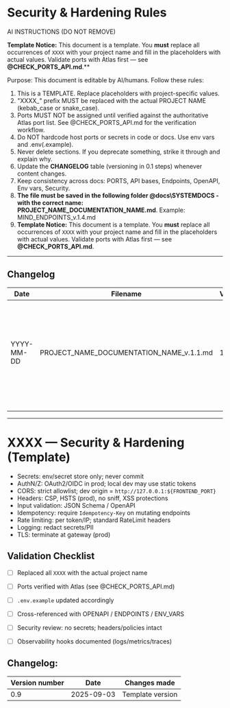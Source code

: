 # Security & Hardening  Rules

AI INSTRUCTIONS (DO NOT REMOVE)

**Template Notice:** This document is a template. You **must** replace all occurrences of `XXXX` with your project name and fill in the placeholders with actual values. Validate ports with Atlas first — see **@CHECK_PORTS_API.md**.**

Purpose: This document is editable by AI/humans. Follow these rules:

1) This is a TEMPLATE. Replace placeholders with project-specific values.
2) "XXXX_" prefix MUST be replaced with the actual PROJECT NAME (kebab_case or snake_case).
3) Ports MUST NOT be assigned until verified against the authoritative Atlas port list.
   See @CHECK_PORTS_API.md for the verification workflow.
4) Do NOT hardcode host ports or secrets in code or docs. Use env vars and .env(.example).
5) Never delete sections. If you deprecate something, strike it through and explain why.
6) Update the **CHANGELOG** table (versioning in 0.1 steps) whenever content changes.
7) Keep consistency across docs: PORTS, API bases, Endpoints, OpenAPI, Env vars, Security.
8) **The file must be saved in the following folder @docs\SYSTEMDOCS - with the correct name: PROJECT_NAME_DOCUMENTATION_NAME.md**. Example: MIND_ENDPOINTS_v.1.4.md
9) **Template Notice:** This document is a template. You **must** replace all occurrences of `XXXX` with your project name and fill in the placeholders with actual values. Validate ports with Atlas first — see **@CHECK_PORTS_API.md**.

------

## **Changelog**

| Date       | Filename                                 | Version | Changes                                          | Author                                                       |
| ---------- | ---------------------------------------- | ------- | ------------------------------------------------ | ------------------------------------------------------------ |
| YYYY-MM-DD | PROJECT_NAME_DOCUMENTATION_NAME_v.1.1.md | 1.1     | Write the changes that are made in the file here | If you are an agent write what agent you are (example - Gemini, Chat GPT 5) |
|            |                                          |         |                                                  |                                                              |
|            |                                          |         |                                                  |                                                              |

------



# XXXX — Security & Hardening (Template)

- Secrets: env/secret store only; never commit
- AuthN/Z: OAuth2/OIDC in prod; local dev may use static tokens
- CORS: strict allowlist; dev origin = `http://127.0.0.1:${FRONTEND_PORT}`
- Headers: CSP, HSTS (prod), no sniff, XSS protections
- Input validation: JSON Schema / OpenAPI
- Idempotency: require `Idempotency-Key` on mutating endpoints
- Rate limiting: per token/IP; standard RateLimit headers
- Logging: redact secrets/PII
- TLS: terminate at gateway (prod)


## Validation Checklist
- [ ] Replaced all `XXXX` with the actual project name
- [ ] Ports verified with Atlas (see @CHECK_PORTS_API.md)
- [ ] `.env.example` updated accordingly
- [ ] Cross-referenced with OPENAPI / ENDPOINTS / ENV_VARS
- [ ] Security review: no secrets; headers/policies intact
- [ ] Observability hooks documented (logs/metrics/traces)


## Changelog:  

| Version number | Date       | Changes made     |
| -------------- | ---------- | ---------------- |
| 0.9            | 2025-09-03 | Template version |

